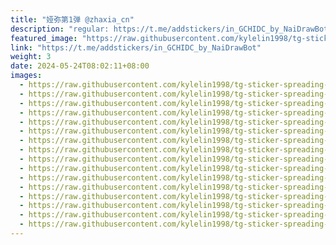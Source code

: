 ```yaml
---
title: "娅弥第1弹 @zhaxia_cn"
description: "regular: https://t.me/addstickers/in_GCHIDC_by_NaiDrawBot"
featured_image: "https://raw.githubusercontent.com/kylelin1998/tg-sticker-spreading-worldwide-images/main/img/fdb38703-c0e1-423e-affe-f263a7e2da06.jpg"
link: "https://t.me/addstickers/in_GCHIDC_by_NaiDrawBot"
weight: 3
date: 2024-05-24T08:02:11+08:00
images:
  - https://raw.githubusercontent.com/kylelin1998/tg-sticker-spreading-worldwide-images/main/img/fdb38703-c0e1-423e-affe-f263a7e2da06.jpg
  - https://raw.githubusercontent.com/kylelin1998/tg-sticker-spreading-worldwide-images/main/img/048f07a7-4190-41d8-98ee-aae18d687849.jpg
  - https://raw.githubusercontent.com/kylelin1998/tg-sticker-spreading-worldwide-images/main/img/fd96a419-2202-4256-ac31-0a95050c9ffe.jpg
  - https://raw.githubusercontent.com/kylelin1998/tg-sticker-spreading-worldwide-images/main/img/adc4fb23-3cf4-4a3c-bb02-8d5cf162a973.jpg
  - https://raw.githubusercontent.com/kylelin1998/tg-sticker-spreading-worldwide-images/main/img/fff8c65a-a4d6-413a-a2f1-4c03ee5056d6.jpg
  - https://raw.githubusercontent.com/kylelin1998/tg-sticker-spreading-worldwide-images/main/img/6a37378c-6637-4a7e-af60-5abe3def91ed.jpg
  - https://raw.githubusercontent.com/kylelin1998/tg-sticker-spreading-worldwide-images/main/img/dc3c361e-6f1a-453f-b229-90b442131081.jpg
  - https://raw.githubusercontent.com/kylelin1998/tg-sticker-spreading-worldwide-images/main/img/540271a6-edf1-4152-8839-cc0b42f2fc3b.jpg
  - https://raw.githubusercontent.com/kylelin1998/tg-sticker-spreading-worldwide-images/main/img/cdbad94e-354d-4918-99ae-40b647fea40f.jpg
  - https://raw.githubusercontent.com/kylelin1998/tg-sticker-spreading-worldwide-images/main/img/9871fcf8-71bf-45aa-bba7-390cedb26e45.jpg
  - https://raw.githubusercontent.com/kylelin1998/tg-sticker-spreading-worldwide-images/main/img/c682480c-972c-49dd-8fbd-a38ebf6799e0.jpg
  - https://raw.githubusercontent.com/kylelin1998/tg-sticker-spreading-worldwide-images/main/img/02511404-6e9a-4864-9243-32d97dde01d5.jpg
  - https://raw.githubusercontent.com/kylelin1998/tg-sticker-spreading-worldwide-images/main/img/4931208c-6c4c-4b61-8288-f6337df4ea33.jpg
  - https://raw.githubusercontent.com/kylelin1998/tg-sticker-spreading-worldwide-images/main/img/75b5d34c-7f36-4cf9-9db6-32887a6c4d83.jpg
  - https://raw.githubusercontent.com/kylelin1998/tg-sticker-spreading-worldwide-images/main/img/98cd2e75-22fb-4ad7-9374-350db307c8ef.jpg
  - https://raw.githubusercontent.com/kylelin1998/tg-sticker-spreading-worldwide-images/main/img/1355549c-2349-45aa-a1c3-fd972ab9ac7d.jpg
---
```

